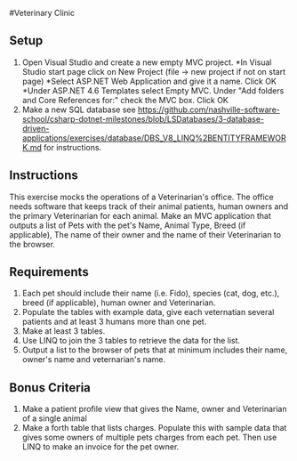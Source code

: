 #Veterinary Clinic

## Setup

1) Open Visual Studio and create a new empty MVC project.
*In Visual Studio start page click on New Project (file -> new project if not on start page)
*Select ASP.NET Web Application and give it a name.  Click OK
*Under ASP.NET 4.6 Templates select Empty MVC.  Under "Add folders and Core References for:" check the MVC box.  Click OK
2) Make a new SQL database see https://github.com/nashville-software-school/csharp-dotnet-milestones/blob/LSDatabases/3-database-driven-applications/exercises/database/DBS_V8_LINQ%2BENTITYFRAMEWORK.md for instructions.

## Instructions
This exercise mocks the operations of a Veterinarian's office.  The office needs software that keeps track of their animal patients, human owners and the primary Veterinarian for each animal.  Make an MVC application that outputs a list of Pets with the pet's Name, Animal Type, Breed (if applicable), The name of their owner and the name of their Veterinarian to the browser.

## Requirements

1. Each pet should include their name (i.e. Fido), species (cat, dog, etc.), breed (if applicable), human owner and Veterinarian.
2. Populate the tables with example data, give each veternatian several patients and at least 3 humans more than one pet.
3. Make at least 3 tables.
4. Use LINQ to join the 3 tables to retrieve the data for the list.
5. Output a list to the browser of pets that at minimum includes their name, owner's name and veternarian's name.  

## Bonus Criteria

1) Make a patient profile view that gives the Name, owner and Veterinarian of a single animal
2) Make a forth table that lists charges.  Populate this with sample data that gives some owners of multiple pets charges from each pet.  Then use LINQ to make an invoice for the pet owner.
